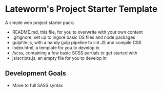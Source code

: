 # Lateworm's Project Starter Template
A simple web project starter pack:

- README.md, this file, for you to overwrite with your own content
- .gitignore, set up to ingore basic OS files and node packages
- gulpfile.js, with a handy gulp pipeline to lint JS and compile CSS
- index.html, a template for you to develop in.
- /scss, containing a few basic SCSS partials to get started with
- js/scripts.js, an empty file for you to develop in

## Development Goals

- Move to full SASS syntax
